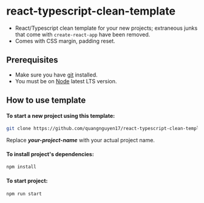 # react-typescript-clean-template

- React/Typescript clean template for your new projects; extraneous junks that come with `create-react-app` have been removed.
- Comes with CSS margin, padding reset.

## Prerequisites

- Make sure you have [git](https://git-scm.com/) installed.
- You must be on [Node](https://nodejs.org/en/) latest LTS version.

## How to use template

#### To start a new project using this template:

```bash
git clone https://github.com/quangnguyen17/react-typescript-clean-template.git your-project-name
```

Replace _**your-project-name**_ with your actual project name.

#### To install project's dependencies:

```bash
npm install
```

#### To start project:

```bash
npm run start
```
